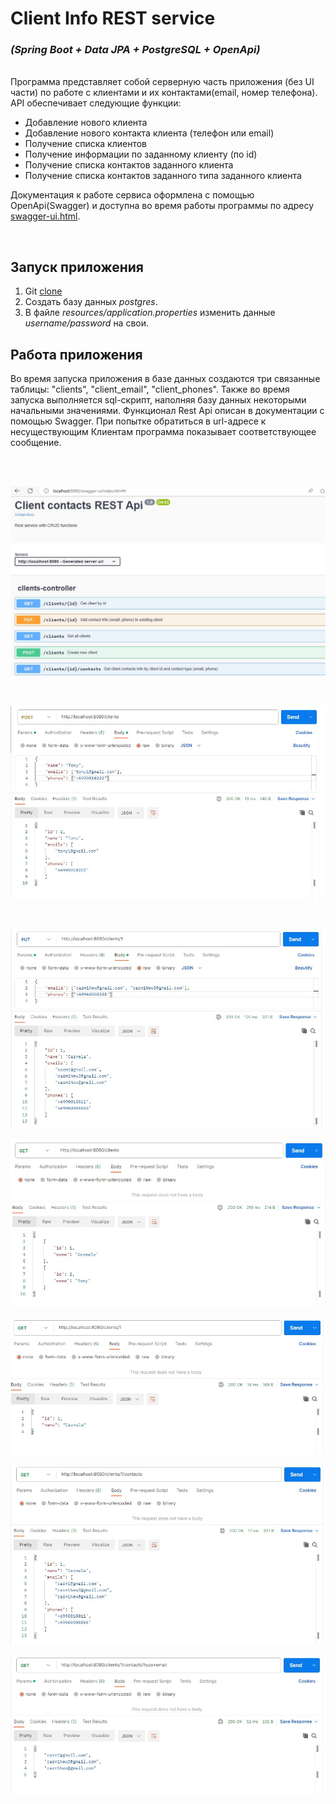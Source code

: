 # Client Info REST service
### *(Spring Boot + Data JPA + PostgreSQL + OpenApi)*

<br/>
Программа представляет собой серверную часть приложения (без UI части) по работе с клиентами и их контактами(email, номер телефона).
API обеспечивает следующие функции:

  * Добавление нового клиента
 * Добавление нового контакта клиента (телефон или email)
 * Получение списка клиентов
 * Получение информации по заданному клиенту (по id)
 * Получение списка контактов заданного клиента
 * Получение списка контактов заданного типа заданного клиента


Документация к работе сервиса оформлена с помощью OpenApi(Swagger) и доступна во время работы программы по адресу 
[swagger-ui.html](http://localhost:8080/swagger-ui.html/).
<br/>

<br/>


## Запуск приложения
1. Git [clone](https://github.com/Laboulaye/clients-info.git)
2. Создать базу данных *postgres*.
3. В файле *resources/application.properties* изменить данные *username/password* на свои.

## Работа приложения
Во время запуска приложения в базе данных создаются три связанные таблицы: "clients", "client_email", "client_phones". Также во время запуска выполняется sql-скрипт, наполняя базу данных некоторыми начальными значениями.
Функционал Rest Api описан в документации с помощью Swagger. При попытке обратиться в url-адресе к несуществующим Клиентам программа показывает соответствующее сообщение.

<br/>
<br/>

![image1](ClientsInfo/src/main/resources/static/7.jpg)

<br/>

![image2](ClientsInfo/src/main/resources/static/1.jpg)

<br/>

![image3](ClientsInfo/src/main/resources/static/2.jpg)
<br/>

![image4](ClientsInfo/src/main/resources/static/3.jpg)
<br/>

![image5](ClientsInfo/src/main/resources/static/4.jpg)
<br/>

![image6](ClientsInfo/src/main/resources/static/5.jpg)
<br/>

![image7](ClientsInfo/src/main/resources/static/6.jpg)
